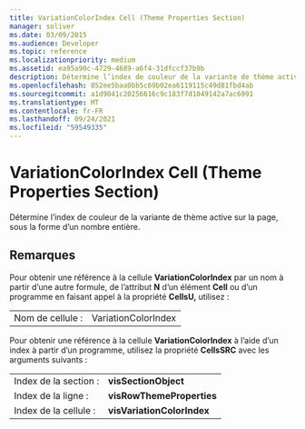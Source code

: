 ```yaml
---
title: VariationColorIndex Cell (Theme Properties Section)
manager: soliver
ms.date: 03/09/2015
ms.audience: Developer
ms.topic: reference
ms.localizationpriority: medium
ms.assetid: ea95a90c-4729-4689-a6f4-31dfccf37b9b
description: Détermine l’index de couleur de la variante de thème active sur la page, sous la forme d’un nombre entière.
ms.openlocfilehash: 852ee5baa0bb5c69b02ea6119115c49d81fbd4ab
ms.sourcegitcommit: a1d9041c20256616c9c183f7d1049142a7ac6991
ms.translationtype: MT
ms.contentlocale: fr-FR
ms.lasthandoff: 09/24/2021
ms.locfileid: "59549335"
---
```

# <a name="variationcolorindex-cell-theme-properties-section"></a>VariationColorIndex Cell (Theme Properties Section)

Détermine l’index de couleur de la variante de thème active sur la page, sous la forme d’un nombre entière.
  
## <a name="remarks"></a>Remarques

Pour obtenir une référence à la cellule **VariationColorIndex** par un nom à partir d’une autre formule, de l’attribut **N** d’un élément **Cell** ou d’un programme en faisant appel à la propriété **CellsU,** utilisez : 
  
|||
|:-----|:-----|
| Nom de cellule :  <br/> | VariationColorIndex  <br/> |
   
Pour obtenir une référence à la cellule **VariationColorIndex** à l’aide d’un index à partir d’un programme, utilisez la propriété **CellsSRC** avec les arguments suivants : 
  
|||
|:-----|:-----|
| Index de la section :  <br/> |**visSectionObject** <br/> |
| Index de la ligne :  <br/> |**visRowThemeProperties** <br/> |
| Index de la cellule :  <br/> |**visVariationColorIndex** <br/> |
   

